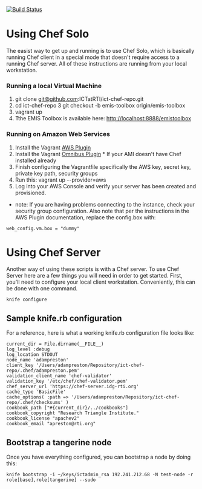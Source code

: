 
[![Build Status](https://travis-ci.org/ICTatRTI/ict-chef-repo.png?branch=emis-toolbox)](https://travis-ci.org/ICTatRTI/ict-chef-repo)


# Using Chef Solo
The easist way to get up and running is to use Chef Solo, which is basically running Chef client in a special mode that doesn't require access to a running Chef server.  All of these instructions are running from your local workstation.

### Running a local Virtual Machine


1. git clone git@github.com:ICTatRTI/ict-chef-repo.git
2. cd ict-chef-repo
3 git checkout -b emis-toolbox origin/emis-toolbox
4. vagrant up
5. Tthe EMIS Toolbox is available here: [http://localhost:8888/emistoolbox](http://localhost:8888/emistoolbox)

### Running on Amazon Web Services

 1. Install the Vagrant [AWS Plugin](https://github.com/mitchellh/vagrant-aws)
 2. Install the Vagrant [Omnibus Plugin](https://github.com/schisamo/vagrant-omnibus) * If your AMI doesn't have Chef installed already
 3. Finish configuring the Vagrantfile specifically the AWS key, secret key, private key path, security groups
 4. Run this: vagrant up --provider=aws
 5. Log into your AWS Console and verify your server has been created and provisioned.

 * note: If you are having problems connecting to the instance, check your security group configuration. Also note that per the instructions in the AWS Plugin documentation, replace the config.box with:
 
 ```
 web_config.vm.box = "dummy"
 ```



# Using Chef Server

Another way of using these scripts is with a Chef server.  To use Chef Server here are a few things you will need in order to get started. First, you'll need to configure your local client workstation.  Conveniently, this can be done with  one command.

`knife configure`


## Sample knife.rb configuration
For a reference, here is what a working knife.rb configuration file looks like:

```
current_dir = File.dirname(__FILE__)
log_level :debug
log_location STDOUT
node_name 'adampreston'
client_key '/Users/adampreston/Repository/ict-chef-repo/.chef/adampreston.pem'
validation_client_name 'chef-validator'
validation_key '/etc/chef/chef-validator.pem'
chef_server_url 'https://chef-server.idg-rti.org'
cache_type 'BasicFile'
cache_options( :path => '/Users/adampreston/Repository/ict-chef-repo/.chef/checksums' )
cookbook_path ["#{current_dir}/../cookbooks"]
cookbook_copyright "Research Triangle Institute."
cookbook_license "apachev2"
cookbook_email "apreston@rti.org"
``` 


## Bootstrap a tangerine node
Once you have everything configured, you can bootstrap a node by doing this:

`knife bootstrap -i ~/keys/ictadmin_rsa 192.241.212.68 -N test-node -r role[base],role[tangerine] --sudo`

